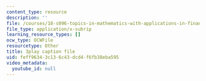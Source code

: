 ```yaml
---
content_type: resource
description: ''
file: /courses/18-s096-topics-in-mathematics-with-applications-in-finance-fall-2013/feff96343c136c43dcd4f6fb38eba595_Z5yRMMVUC5w.srt
file_type: application/x-subrip
learning_resource_types: []
ocw_type: OCWFile
resourcetype: Other
title: 3play caption file
uid: feff9634-3c13-6c43-dcd4-f6fb38eba595
video_metadata:
  youtube_id: null
---
```

